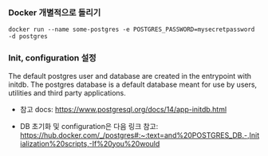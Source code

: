 ### Docker 개별적으로 돌리기
`docker run --name some-postgres -e POSTGRES_PASSWORD=mysecretpassword -d postgres`

### Init, configuration 설정
The default postgres user and database are created in the entrypoint with initdb.
The postgres database is a default database meant for use by users, utilities and third party applications.

- 참고 docs: https://www.postgresql.org/docs/14/app-initdb.html

- DB 초기화 및 configuration은 다음 링크 참고:
https://hub.docker.com/_/postgres#:~:text=and%20POSTGRES_DB.-,Initialization%20scripts,-If%20you%20would

